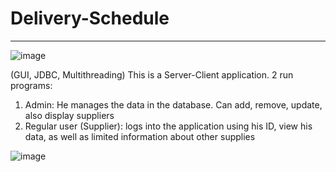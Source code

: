 # Delivery-Schedule
---
![image](https://user-images.githubusercontent.com/81421024/115878611-8a607d00-a46a-11eb-9d33-e5ee45cc809d.png)


(GUI, JDBC, Multithreading)
This is a Server-Client application.
2 run programs:
1) Admin: He manages the data in the database. Can add, remove, update, also display suppliers
2) Regular user (Supplier): logs into the application using his ID, view his data, as well as limited information about other supplies


![image](https://user-images.githubusercontent.com/81421024/115880072-22129b00-a46c-11eb-8c7e-8dc9ff481d24.png)


